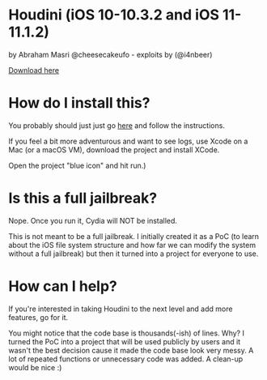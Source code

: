 # Houdini (iOS 10-10.3.2 and iOS 11-11.1.2)

by Abraham Masri @cheesecakeufo - exploits by (@i4nbeer)

[Download here](https://iabem97.github.io/houdini_website/)

# How do I install this?
You probably should just just go [here](http://iabem97.github.io/houdini_website) and follow the instructions.

If you feel a bit more adventurous and want to see logs, use Xcode on a Mac (or a macOS VM), download the project and install XCode.

Open the project "blue icon" and hit run.)

# Is this a full jailbreak?
Nope. Once you run it, Cydia will NOT be installed.

This is not meant to be a full jailbreak. I initially created it as a PoC (to learn about the iOS file system structure and how far we can modify the system without a full jailbreak) but then it turned into a project for everyone to use.

# How can I help?
If you're interested in taking Houdini to the next level and add more features, go for it.

You might notice that the code base is thousands(-ish) of lines. Why? I turned the PoC into a project that will be used publicly by users and it wasn't the best decision cause it made the code base look very messy. A lot of repeated functions or unnecessary code was added. A clean-up would be nice :)

